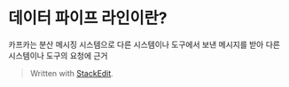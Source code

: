 # 데이터 파이프 라인이란?

카프카는 분산 메시징 시스템으로 다른 시스템이나 도구에서 보낸 메시지를 받아 다른 시스템이나 도구의 요청에 근거


> Written with [StackEdit](https://stackedit.io/).
<!--stackedit_data:
eyJoaXN0b3J5IjpbNDAxMTY3MDYxLDE1MTE1MDg4NzRdfQ==
-->